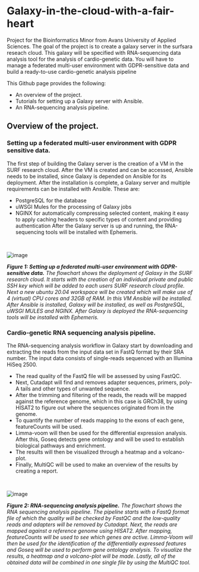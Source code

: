 # Galaxy-in-the-cloud-with-a-fair-heart
Project for the Bioinformatics Minor from Avans University of Applied Sciences. The goal of the project is to create a galaxy server in the surfsara reseach cloud. This galaxy will be specified with RNA-sequencing data analysis tool for the analysis of cardio-genetic data. You will have to manage a federated multi-user environment with GDPR-sensitive data and build a ready-to-use cardio-genetic analysis pipeline

This Github page provides the following:
* An overview of the project.
* Tutorials for setting up a Galaxy server with Ansible.
* An RNA-sequencing analysis pipeline.

## Overview of the project.

### Setting up a federated multi-user environment with GDPR sensitive data. 
The first step of building the Galaxy server is the creation of a VM in the SURF research cloud. After the VM is created and can be accessed, Ansible needs to be installed, since Galaxy is depended on Ansible for its deployment. After the installation is complete, a Galaxy server and multiple requirements can be installed with Ansible. These are:
* PostgreSQL for the database
* uWSGI Mules for the processing of Galaxy jobs
* NGINX for automatically compressing selected content, making it easy to apply caching headers to specific types of content and providing authentication
After the Galaxy server is up and running, the RNA-sequencing tools will be installed with Ephemeris. 
<br>

![image](https://user-images.githubusercontent.com/80160380/177067198-c0aa2786-5fcb-45cc-a38b-015db66099fa.png)

***Figure 1: Setting up a federated multi-user environment with GDPR-sensitive data.** The flowchart shows the deployment of Galaxy in the SURF research cloud. It starts with the creation of an individual private and public SSH key which will be added to each users SURF research cloud profile. Next a new ubuntu 20.04 workspace will be created which will make use of 4 (virtual) CPU cores and 32GB of RAM. In this VM Ansible will be installed. After Ansible is installed, Galaxy will be installed, as well as PostgreSQL, uWSGI MULES and NGINX. After Galaxy is deployed the RNA-sequencing tools will be installed with Ephemeris.*

### Cardio-genetic RNA sequencing analysis pipeline. 
The RNA-sequencing analysis workflow in Galaxy start by downloading and extracting the reads from the input data set in FastQ format by their SRA number. The input data consists of single-reads sequenced with an Illumina HiSeq 2500. 
* The read quality of the FastQ file will be assessed by using FastQC. 
* Next, Cutadapt will find and removes adapter sequences, primers, poly-A tails and other types of unwanted sequence. 
* After the trimming and filtering of the reads, the reads will be mapped against the reference genome, which in this case is GRCh38, by using HISAT2 to figure out where the sequences originated from in the genome.
* To quantify the number of reads mapping to the exons of each gene, featureCounts will be used.
* Limma-voom will then be used for the differential expression analysis. After this, Goseq detects gene ontology and will be used to establish biological pathways and enrichment.
* The results will then be visualized through a heatmap and a volcano-plot.
* Finally, MultiQC will be used to make an overview of the results by creating a report. 
<br>

![image](https://user-images.githubusercontent.com/80160380/168887779-b87bd891-84c1-4d9f-992f-8bbcc45699f1.png)

***Figure 2: RNA-sequencing analysis pipeline.** The flowchart shows the RNA sequencing analysis pipeline. The pipeline starts with a FastQ format file of which the quality will be checked by FastQC and the low-quality reads and adapters will be removed by Cutadapt. Next, the reads are mapped against a reference genome using HISAT2. After mapping, featureCounts will be used to see which genes are active. Limma-Voom will then be used for the identification of the differentially expressed features and Goseq will be used to perform gene ontology analysis. To visualize the results, a heatmap and a volcano-plot will be made. Lastly, all of the obtained data will be combined in one single file by using the MultiQC tool.*
